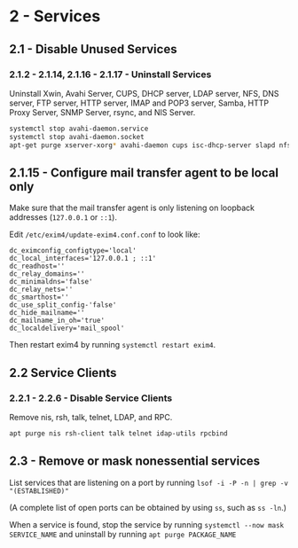 # 2 - Services

## 2.1 - Disable Unused Services

### 2.1.2 - 2.1.14, 2.1.16 - 2.1.17 - Uninstall Services

Uninstall Xwin, Avahi Server, CUPS, DHCP server, LDAP server, NFS, DNS server, FTP server, HTTP server, IMAP and POP3 server, Samba, HTTP Proxy Server, SNMP Server, rsync, and NIS Server.

```bash
systemctl stop avahi-daemon.service
systemctl stop avahi-daemon.socket
apt-get purge xserver-xorg* avahi-daemon cups isc-dhcp-server slapd nfs-kernel-server bind9 vsftpd apache2 dovecot-imapd dovecot-pop3d courier-imap cyrus-imap samba squid snmpd rsync nis
```

## 2.1.15 - Configure mail transfer agent to be local only

Make sure that the mail transfer agent is only listening on loopback addresses (`127.0.0.1` or `::1`).

Edit `/etc/exim4/update-exim4.conf.conf` to look like:

```
dc_eximconfig_configtype='local'
dc_local_interfaces='127.0.0.1 ; ::1'
dc_readhost=''
dc_relay_domains=''
dc_minimaldns='false'
dc_relay_nets=''
dc_smarthost=''
dc_use_split_config-'false'
dc_hide_mailname=''
dc_mailname_in_oh='true'
dc_localdelivery='mail_spool'
```

Then restart exim4 by running `systemctl restart exim4`.

## 2.2 Service Clients

### 2.2.1 - 2.2.6 - Disable Service Clients

Remove nis, rsh, talk, telnet, LDAP, and RPC.

```bash
apt purge nis rsh-client talk telnet idap-utils rpcbind
```

## 2.3 - Remove or mask nonessential services

List services that are listening on a port by running `lsof -i -P -n | grep -v "(ESTABLISHED)"`

(A complete list of open ports can be obtained by using `ss`, such as `ss -ln`.)

When a service is found, stop the service by running `systemctl --now mask SERVICE_NAME` and uninstall by running `apt purge PACKAGE_NAME`
